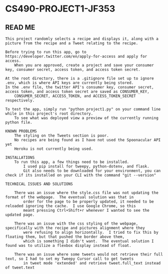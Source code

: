 # CS490-PROJECT1-JF353

## READ ME
    
    This project randomly selects a recipe and displays it, along with a picture from the recipe and a Tweet relating to the recipe.
    
    Before trying to run this app, go to https://developer.twitter.com/en/apply-for-access and apply for access.
        When you are approved, create a project and save your consumer key, consumer secret, access token, and access token secret.
    
    At the root directory, there is a .gitignore file set up to ignore .env, which is where API keys are currently being stored.
    In the .env file, the twitter API's consumer key, consumer secret, access token, and access token secret are saved as CONSUMER_KEY,
        CONSUMER_SECRET, ACCESS_TOKEN, and ACCESS_TOKEN_SECRET respectively.
        
    To test the app, simply run "python project1.py" on your command line while in this project's root directory.
        To see what was deployed view a preview of the currently running python file.
    
    KNOWN PROBLEMS
        The styling on the Tweets section is poor.
        No recipes are being found as I have not used the Spoonacular API yet
        Heroku is not currently being used.
    
    INSTALLATIONS
        To run this app, a few things need to be installed.
            I used pip install for tweepy, python-dotenv, and flask.
            Git also needs to be downloaded for your environment, you can check if its installed on your CLI with the command "git --version"
            
    TECHNICAL ISSUES AND SOLUTIONS
    
        There was an issue where the style.css file was not updating the format of the webpage.  The eventual solution was that in
            order for the page to be properly updated, it needed to be reloaded ignoring the cache.  I use Google Chrome, so this
            meant pressing Ctrl+Shift+r whenever I wanted to see the updated page.
            
        There was an issue with the css styling of the webpage, specifically with the recipe and pictures alignment where they
            were refusing to align horizontally.  I tried to fix this by floating them, but that pushed the border above them,
            which is something I didn't want.  The eventual solution I found was to utilize a flexbox display instead of float.
            
        There was an issue where some tweets would not retrieve their full text, so I had to set my Tweepy Cursor call to get tweets
            in tweet mode 'extended' and retrieve tweet.full_text instead of tweet.text
            